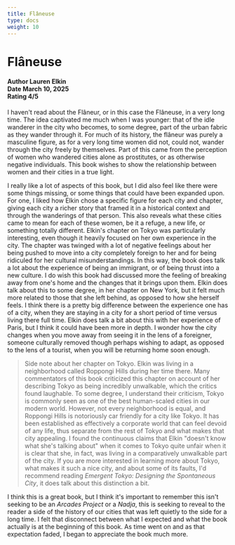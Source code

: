 ```yaml
---
title: Flâneuse
type: docs
weight: 10
---
```


# **Flâneuse**

<h4>Author <span>Lauren Elkin</span></br>
Date <span>March 10, 2025</span></br>
Rating <span>4/5</span></h4>

I haven't read about the Flâneur, or in this case the Flâneuse, in a very long time. The idea captivated me much when I was younger: that of the idle wanderer in the city who becomes, to some degree, part of the urban fabric as they wander through it. For much of its history, the flâneur was purely a masculine figure, as for a very long time women did not, could not, wander through the city freely by themselves. Part of this came from the perception of women who wandered cities alone as prostitutes, or as otherwise negative individuals. This book wishes to show the relationship between women and their cities in a true light.

I really like a lot of aspects of this book, but I did also feel like there were some things missing, or some things that could have been expanded upon. For one, I liked how Elkin chose a specific figure for each city and chapter, giving each city a richer story that framed it in a historical context and through the wanderings of that person. This also reveals what these cities came to mean for each of these women, be it a refuge, a new life, or something totally different. Elkin's chapter on Tokyo was particularly interesting, even though it heavily focused on her own experience in the city. The chapter was twinged with a lot of negative feelings about her being pushed to move into a city completely foreign to her and for being ridiculed for her cultural misunderstandings. In this way, the book does talk a lot about the experience of being an immigrant, or of being thrust into a new culture. I do wish this book had discussed more the feeling of breaking away from one's home and the changes that it brings upon them. Elkin does talk about this to some degree, in her chapter on New York, but it felt much more related to those that she left behind, as opposed to how she herself feels. I think there is a pretty big difference between the experience one has of a city, when they are staying in a city for a short period of time versus living there full time. Elkin does talk a bit about this with her experience of Paris, but I think it could have been more in depth. I wonder how the city changes when you move away from seeing it in the lens of a foreigner, someone culturally removed though perhaps wishing to adapt, as opposed to the lens of a tourist, when you will be returning home soon enough.

> Side note about her chapter on Tokyo. Elkin was living in a neighborhood called Roppongi Hills during her time there. Many commentators of this book criticized this chapter on account of her describing Tokyo as being incredibly unwalkable, which the critics found laughable. To some degree, I understand their criticism, Tokyo is commonly seen as one of the best human-scaled cities in our modern world. However, not every neighborhood is equal, and Roppongi Hills is notoriously car friendly for a city like Tokyo. It has been established as effectively a corporate world that can feel devoid of any life, thus separate from the rest of Tokyo and what makes that city appealing. I found the continuous claims that Elkin "doesn't know what she's talking about" when it comes to Tokyo quite unfair when it is clear that she, in fact, was living in a comparatively unwalkable part of the city. If you are more interested in learning more about Tokyo, what makes it such a nice city, and about some of its faults, I'd recommend reading _Emergent Tokyo: Designing the Spontaneous City_, it does talk about this distinction a bit.

I think this is a great book, but I think it's important to remember this isn't seeking to be an _Arcades Project_ or a _Nadja_, this is seeking to reveal to the reader a side of the history of our cities that was left quietly to the side for a long time. I felt that disconnect between what I expected and what the book actually is at the beginning of this book. As time went on and as that expectation faded, I began to appreciate the book much more.
